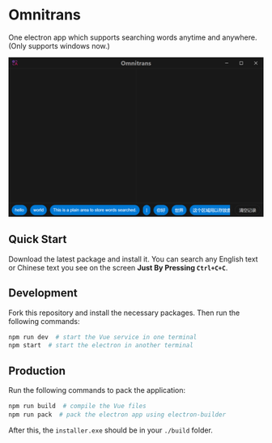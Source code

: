 # Omnitrans

One electron app which supports searching words anytime and anywhere. (Only supports windows now.)

<img src="docs/main_window.png" alt="img.png" style="zoom:50%;" />

## Quick Start

Download the latest package and install it.
You can search any English text or Chinese text you see on the screen **Just By Pressing `Ctrl+C+C`**.

## Development

Fork this repository and install the necessary packages. Then run the following commands:

```sh
npm run dev  # start the Vue service in one terminal
npm start  # start the electron in another terminal
```

## Production

Run the following commands to pack the application:

```sh
npm run build  # compile the Vue files
npm run pack  # pack the electron app using electron-builder
```

After this, the `installer.exe` should be in your `./build` folder.

